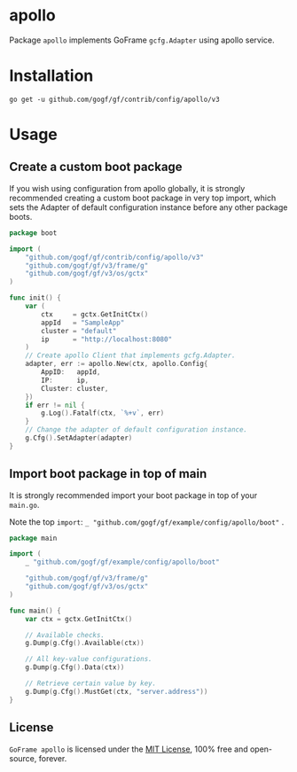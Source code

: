# apollo
Package `apollo` implements GoFrame `gcfg.Adapter` using apollo service.


# Installation
```
go get -u github.com/gogf/gf/contrib/config/apollo/v3
```

# Usage

## Create a custom boot package

If you wish using configuration from apollo globally,
it is strongly recommended creating a custom boot package in very top import, 
which sets the Adapter of default configuration instance before any other package boots.

```go
package boot

import (
	"github.com/gogf/gf/contrib/config/apollo/v3"
	"github.com/gogf/gf/v3/frame/g"
	"github.com/gogf/gf/v3/os/gctx"
)

func init() {
	var (
		ctx     = gctx.GetInitCtx()
		appId   = "SampleApp"
		cluster = "default"
		ip      = "http://localhost:8080"
	)
	// Create apollo Client that implements gcfg.Adapter.
	adapter, err := apollo.New(ctx, apollo.Config{
		AppID:   appId,
		IP:      ip,
		Cluster: cluster,
	})
	if err != nil {
		g.Log().Fatalf(ctx, `%+v`, err)
	}
	// Change the adapter of default configuration instance.
	g.Cfg().SetAdapter(adapter)
}
```

## Import boot package in top of main

It is strongly recommended import your boot package in top of your `main.go`.

Note the top `import`: `_ "github.com/gogf/gf/example/config/apollo/boot"` .

```go
package main

import (
	_ "github.com/gogf/gf/example/config/apollo/boot"

	"github.com/gogf/gf/v3/frame/g"
	"github.com/gogf/gf/v3/os/gctx"
)

func main() {
	var ctx = gctx.GetInitCtx()

	// Available checks.
	g.Dump(g.Cfg().Available(ctx))

	// All key-value configurations.
	g.Dump(g.Cfg().Data(ctx))

	// Retrieve certain value by key.
	g.Dump(g.Cfg().MustGet(ctx, "server.address"))
}
```

## License

`GoFrame apollo` is licensed under the [MIT License](../../../LICENSE), 100% free and open-source, forever.